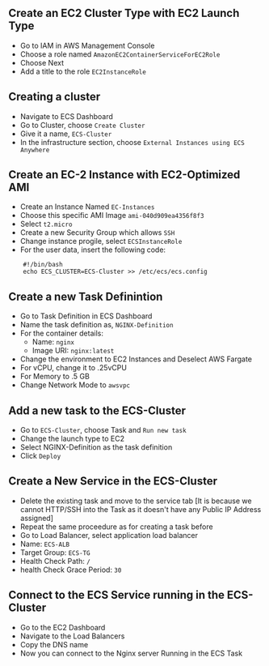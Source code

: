 ## Create an EC2 Cluster Type with EC2 Launch Type

- Go to IAM in AWS Management Console
- Choose a role named `AmazonEC2ContainerServiceForEC2Role`
- Choose Next
- Add a title to the role `EC2InstanceRole`

## Creating a cluster

- Navigate to ECS Dashboard
- Go to Cluster, choose `Create Cluster`
- Give it a name, `ECS-Cluster`
- In the infrastructure section, choose `External Instances using ECS Anywhere`

## Create an EC-2 Instance with EC2-Optimized AMI

- Create an Instance Named `EC-Instances`
- Choose this specific AMI Image `ami-040d909ea4356f8f3`
- Select `t2.micro`
- Create a new Security Group which allows `SSH`
- Change instance progile, select `ECSInstanceRole`
- For the user data, insert the following code: 

```
    #!/bin/bash
    echo ECS_CLUSTER=ECS-Cluster >> /etc/ecs/ecs.config
```

## Create a new Task Definintion

- Go to Task Definition in ECS Dashboard
- Name the task definition as, `NGINX-Definition`
- For the container details:
    - Name: `nginx`
    - Image URI: `nginx:latest`
- Change the environment to EC2 Instances and Deselect AWS Fargate
- For vCPU, change it to .25vCPU
- For Memory to .5 GB
- Change Network Mode to `awsvpc`

## Add a new task to the ECS-Cluster

- Go to `ECS-Cluster`, choose Task and `Run new task`
- Change the launch type to EC2
- Select NGINX-Definition as the task definition
- Click `Deploy`

## Create a New Service in the ECS-Cluster

- Delete the existing task and move to the service tab [It is because we cannot HTTP/SSH into the Task as it doesn't have any Public IP Address assigned]
- Repeat the same proceedure as for creating a task before
- Go to Load Balancer, select application load balancer 
- Name: `ECS-ALB`
- Target Group: `ECS-TG`
- Health Check Path: `/`
- health Check Grace Period: `30`

## Connect to the ECS Service running in the ECS-Cluster

- Go to the EC2 Dashboard
- Navigate to the Load Balancers
- Copy the DNS name
- Now you can connect to the Nginx server Running in the ECS Task